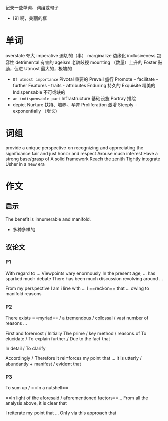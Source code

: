 记录一些单词、词组或句子
- [9] 啊，美丽的框
# 单词
overstate 夸大
imperative 迫切的（事）
marginalize 边缘化
inclusiveness 包容性
detrimental 有害的
ageism 老龄歧视
mounting （数量）上升的
Foster 鼓励，促进
Utmost 最大的，极端的
- `Of utmost importance`
Pivotal 重要的
Prevail 盛行
Promote - facilitate - further
Features - traits - attributes
Enduring 持久的
Exquisite 精美的
Indispensable 不可或缺的
- `an indispensable part`
Infrastructure 基础设施
Portray 描绘
- depict
Nurture 扶持、培养、孕育
Proliferation 激增
Steeply - exponentially （增长）
# 词组
provide a unique perspective on
recognizing and appreciating the significance
fair and just
honor and respect
Arouse mush interest
Have a strong base/grasp of
A solid framework
Reach the zenith
Tightly integrate
Usher in a new era 
# 作文
## 启示
The benefit is innumerable and manifold.
- 多种多样的
## 议论文
### P1
With regard to ... Viewpoints vary enormously
In the present age, ... has sparked much debate
There has been much discussion revolving around ...

From my perspective
I am i line with ...
I ==reckon== that ... owing to manifold reasons
### P2
There exists ==myriad== / a tremendous / colossal / vast number of reasons ...

First and foremost / Initially
    The prime / key method / reasons of
To elucidate / To explain further / Due to the fact that

In detail / To clarify

Accordingly / Therefore
    It reinforces my point that ...
    It is utterly / abundantly + manifest / evident that
### P3
To sum up / ==In a nutshell==

==In light of the aforesaid / aforementioned factors==...
From all the analysis above, it is clear that

I reiterate my point that ...
Only via this approach that

